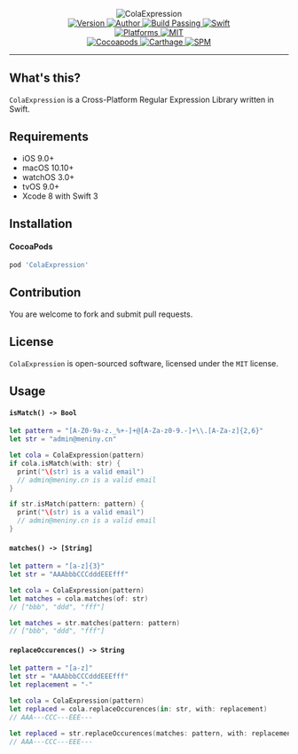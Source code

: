 <p align="center">
  <img src="https://i.loli.net/2017/08/03/5982cf95ad718.png" alt="ColaExpression">
  <br/><a href="https://cocoapods.org/pods/ColaExpression">
  <img alt="Version" src="https://img.shields.io/badge/version-1.1.0-brightgreen.svg">
  <img alt="Author" src="https://img.shields.io/badge/author-Meniny-blue.svg">
  <img alt="Build Passing" src="https://img.shields.io/badge/build-passing-brightgreen.svg">
  <img alt="Swift" src="https://img.shields.io/badge/swift-3.0%2B-orange.svg">
  <br/>
  <img alt="Platforms" src="https://img.shields.io/badge/platform-macOS%20%7C%20iOS%20%7C%20watchOS%20%7C%20tvOS%20%7C%20Linux-lightgrey.svg">
  <img alt="MIT" src="https://img.shields.io/badge/license-MIT-blue.svg">
  <br/>
  <img alt="Cocoapods" src="https://img.shields.io/badge/cocoapods-compatible-brightgreen.svg">
  <img alt="Carthage" src="https://img.shields.io/badge/carthage-working%20on-red.svg">
  <img alt="SPM" src="https://img.shields.io/badge/swift%20package%20manager-working%20on-red.svg">
  </a>
</p>

***

## What's this?

`ColaExpression` is a Cross-Platform Regular Expression Library written in Swift.

## Requirements

* iOS 9.0+
* macOS 10.10+
* watchOS 3.0+
* tvOS 9.0+
* Xcode 8 with Swift 3

## Installation

#### CocoaPods

```ruby
pod 'ColaExpression'
```

## Contribution

You are welcome to fork and submit pull requests.

## License

`ColaExpression` is open-sourced software, licensed under the `MIT` license.

## Usage

#### `isMatch() -> Bool`

```swift
let pattern = "[A-Z0-9a-z._%+-]+@[A-Za-z0-9.-]+\\.[A-Za-z]{2,6}"
let str = "admin@meniny.cn"
```

```swift
let cola = ColaExpression(pattern)
if cola.isMatch(with: str) {
  print("\(str) is a valid email")
  // admin@meniny.cn is a valid email
}
```

```swift
if str.isMatch(pattern: pattern) {
  print("\(str) is a valid email")
  // admin@meniny.cn is a valid email
}
```

#### `matches() -> [String]`

```swift
let pattern = "[a-z]{3}"
let str = "AAAbbbCCCdddEEEfff"
```

```swift
let cola = ColaExpression(pattern)
let matches = cola.matches(of: str)
// ["bbb", "ddd", "fff"]
```

```swift
let matches = str.matches(pattern: pattern)
// ["bbb", "ddd", "fff"]
```

#### `replaceOccurences() -> String`

```swift
let pattern = "[a-z]"
let str = "AAAbbbCCCdddEEEfff"
let replacement = "-"
```

```swift
let cola = ColaExpression(pattern)
let replaced = cola.replaceOccurences(in: str, with: replacement)
// AAA---CCC---EEE---
```

```swift
let replaced = str.replaceOccurences(matches: pattern, with: replacement)
// AAA---CCC---EEE---
```
